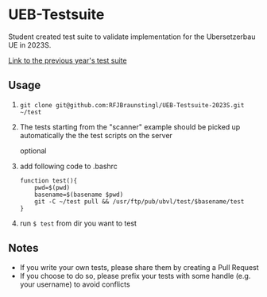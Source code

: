 # UEB-Testsuite
Student created test suite to validate implementation for the Ubersetzerbau UE in 2023S.

[Link to the previous year's test suite](https://github.com/flofriday/UEB-Testsuite)

## Usage
1. `git clone git@github.com:RFJBraunstingl/UEB-Testsuite-2023S.git ~/test`
2. The tests starting from the "scanner" example should be picked up automatically the the test scripts on the server

    optional
3. add following code to .bashrc
    ```
    function test(){
        pwd=$(pwd)
        basename=$(basename $pwd)
        git -C ~/test pull && /usr/ftp/pub/ubvl/test/$basename/test
    }
    ````
4. run ```$ test``` from dir you want to test

## Notes
- If you write your own tests, please share them by creating a Pull Request
- If you choose to do so, please prefix your tests with some handle (e.g. your username) to avoid conflicts
